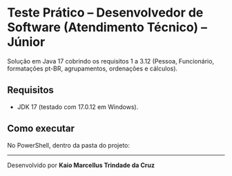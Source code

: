 # Teste Prático – Desenvolvedor de Software (Atendimento Técnico) – Júnior

Solução em Java 17 cobrindo os requisitos 1 a 3.12 (Pessoa, Funcionário, formatações pt-BR, agrupamentos, ordenações e cálculos).

## Requisitos
- JDK 17 (testado com 17.0.12 em Windows).

## Como executar
No PowerShell, dentro da pasta do projeto:

---
Desenvolvido por **Kaio Marcellus Trindade da Cruz**  

